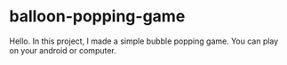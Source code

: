 # balloon-popping-game
Hello. In this project, I made a simple bubble popping game. You can play on your android or computer.
